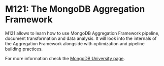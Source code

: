# M121: The MongoDB Aggregation Framework

M121 allows to learn how to use MongoDB Aggregation Framework pipeline, document transformation and data analysis. It will look into the internals of the Aggregation Framework alongside with optimization and pipeline building practices.

For more information check the [MongoDB University page](https://university.mongodb.com/courses/M121/about).

